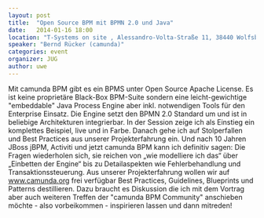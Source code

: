 ```yaml
---
layout: post
title:  "Open Source BPM mit BPMN 2.0 und Java"
date:   2014-01-16 18:00
location: "T-Systems on site , Alessandro-Volta-Straße 11, 38440 Wolfsburg"
speaker: "Bernd Rücker (camunda)"
categories: event
organizer: JUG
author: uwe
---
```

Mit camunda BPM gibt es ein BPMS unter Open Source Apache License. Es ist keine proprietäre Black-Box BPM-Suite sondern
eine leicht-gewichtige "embeddable" Java Process Engine aber inkl. notwendigen Tools für den Enterprise Einsatz. Die
Engine setzt den BPMN 2.0 Standard um und ist in beliebige Architekturen integrierbar. In der Session zeige ich als
Einstieg ein komplettes Beispiel, live und in Farbe. Danach gehe ich auf Stolperfallen und Best Practices aus unserer
Projekterfahrung ein. Und nach 10 Jahren JBoss jBPM, Activiti und jetzt camunda BPM kann ich definitiv sagen: Die Fragen
 wiederholen sich, sie reichen von „wie modelliere ich das“ über „Einbetten der Engine“ bis zu Detailaspekten wie
 Fehlerbehandlung und Transaktionssteuerung. Aus unserer Projekterfahrung wollen wir auf www.camunda.org frei verfügbar
 Best Practices, Guidelines, Blueprints und Patterns destillieren. Dazu braucht es Diskussion die ich mit dem Vortrag
 aber auch weiteren Treffen der "camunda BPM Community" anschieben möchte - also vorbeikommen - inspirieren lassen und
 dann mitreden!
